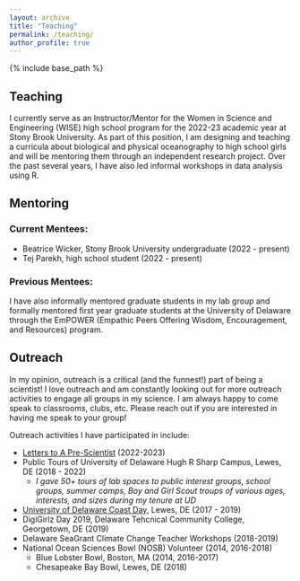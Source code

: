 ```yaml
---
layout: archive
title: "Teaching"
permalink: /teaching/
author_profile: true
---
```


{% include base_path %}

## Teaching

I currently serve as an Instructor/Mentor for the Women in Science and Engineering (WISE) high school program for the 2022-23 academic year at Stony Brook University. As part of this position, I am designing and teaching a curricula about biological and physical oceanography to high school girls and will be mentoring them through an independent research project. Over the past several years, I have also led informal workshops in data analysis using R. 

## Mentoring

### Current Mentees: 
- Beatrice Wicker, Stony Brook University undergraduate (2022 - present)
- Tej Parekh, high school student (2022 - present)

### Previous Mentees:
I have also informally mentored graduate students in my lab group and formally mentored first year graduate students at the University of Delaware through the EmPOWER (Empathic Peers Offering Wisdom, Encouragement, and Resources) program. 

## Outreach
In my opinion, outreach is a critical (and the funnest!) part of being a scientist! I love outreach and am constantly looking out for more outreach activities to engage all groups in my science. I am always happy to come speak to classrooms, clubs, etc. Please reach out if you are interested in having me speak to your group!

Outreach activities I have participated in include: 
- [Letters to A Pre-Scientist](https://prescientist.org/) (2022-2023)
- Public Tours of University of Delaware Hugh R Sharp Campus, Lewes, DE (2018 - 2022)
  - _I gave 50+ tours of lab spaces to public interest groups, school groups, summer camps, Boy and Girl Scout troups of various ages, interests, and sizes during my tenure at UD_
- [University of Delaware Coast Day](https://www.deseagrant.org/coast-day), Lewes, DE (2017 - 2019) 
- DigiGirlz Day 2019, Delaware Tehcnical Community College, Georgetown, DE (2019)
- Delaware SeaGrant Climate Change Teacher Workshops (2018-2019)
- National Ocean Sciences Bowl (NOSB) Volunteer (2014, 2016-2018)
  - Blue Lobster Bowl, Boston, MA (2014, 2016-2017)
  - Chesapeake Bay Bowl, Lewes, DE (2018)

